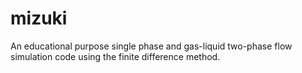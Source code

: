 # mizuki
An educational purpose single phase and gas-liquid two-phase flow simulation code using the finite difference method.
